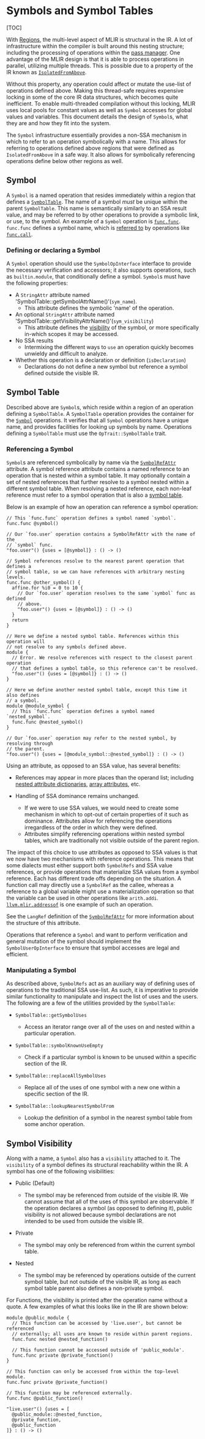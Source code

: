 # Symbols and Symbol Tables

[TOC]

With [Regions](LangRef.md/#regions), the multi-level aspect of MLIR is
structural in the IR. A lot of infrastructure within the compiler is built
around this nesting structure; including the processing of operations within the
[pass manager](PassManagement.md/#pass-manager). One advantage of the MLIR
design is that it is able to process operations in parallel, utilizing multiple
threads. This is possible due to a property of the IR known as
[`IsolatedFromAbove`](Traits.md/#isolatedfromabove).

Without this property, any operation could affect or mutate the use-list of
operations defined above. Making this thread-safe requires expensive locking in
some of the core IR data structures, which becomes quite inefficient. To enable
multi-threaded compilation without this locking, MLIR uses local pools for
constant values as well as `Symbol` accesses for global values and variables.
This document details the design of `Symbol`s, what they are and how they fit
into the system.

The `Symbol` infrastructure essentially provides a non-SSA mechanism in which to
refer to an operation symbolically with a name. This allows for referring to
operations defined above regions that were defined as `IsolatedFromAbove` in a
safe way. It also allows for symbolically referencing operations define below
other regions as well.

## Symbol

A `Symbol` is a named operation that resides immediately within a region that
defines a [`SymbolTable`](#symbol-table). The name of a symbol *must* be unique
within the parent `SymbolTable`. This name is semantically similarly to an SSA
result value, and may be referred to by other operations to provide a symbolic
link, or use, to the symbol. An example of a `Symbol` operation is
[`func.func`](Dialects/Builtin.md/#func-mlirfuncop). `func.func` defines a
symbol name, which is [referred to](#referencing-a-symbol) by operations like
[`func.call`](Dialects/Func.md/#funccall-callop).

### Defining or declaring a Symbol

A `Symbol` operation should use the `SymbolOpInterface` interface to provide the
necessary verification and accessors; it also supports operations, such as
`builtin.module`, that conditionally define a symbol. `Symbol`s must have the
following properties:

*   A `StringAttr` attribute named
    'SymbolTable::getSymbolAttrName()'(`sym_name`).
    -   This attribute defines the symbolic 'name' of the operation.
*   An optional `StringAttr` attribute named
    'SymbolTable::getVisibilityAttrName()'(`sym_visibility`)
    -   This attribute defines the [visibility](#symbol-visibility) of the
        symbol, or more specifically in-which scopes it may be accessed.
*   No SSA results
    -   Intermixing the different ways to `use` an operation quickly becomes
        unwieldy and difficult to analyze.
*   Whether this operation is a declaration or definition (`isDeclaration`)
    -   Declarations do not define a new symbol but reference a symbol defined
        outside the visible IR.

## Symbol Table

Described above are `Symbol`s, which reside within a region of an operation
defining a `SymbolTable`. A `SymbolTable` operation provides the container for
the [`Symbol`](#symbol) operations. It verifies that all `Symbol` operations
have a unique name, and provides facilities for looking up symbols by name.
Operations defining a `SymbolTable` must use the `OpTrait::SymbolTable` trait.

### Referencing a Symbol

`Symbol`s are referenced symbolically by name via the
[`SymbolRefAttr`](Dialects/Builtin.md/#symbolrefattr) attribute. A symbol
reference attribute contains a named reference to an operation that is nested
within a symbol table. It may optionally contain a set of nested references that
further resolve to a symbol nested within a different symbol table. When
resolving a nested reference, each non-leaf reference must refer to a symbol
operation that is also a [symbol table](#symbol-table).

Below is an example of how an operation can reference a symbol operation:

```mlir
// This `func.func` operation defines a symbol named `symbol`.
func.func @symbol()

// Our `foo.user` operation contains a SymbolRefAttr with the name of the
// `symbol` func.
"foo.user"() {uses = [@symbol]} : () -> ()

// Symbol references resolve to the nearest parent operation that defines a
// symbol table, so we can have references with arbitrary nesting levels.
func.func @other_symbol() {
  affine.for %i0 = 0 to 10 {
    // Our `foo.user` operation resolves to the same `symbol` func as defined
    // above.
    "foo.user"() {uses = [@symbol]} : () -> ()
  }
  return
}

// Here we define a nested symbol table. References within this operation will
// not resolve to any symbols defined above.
module {
  // Error. We resolve references with respect to the closest parent operation
  // that defines a symbol table, so this reference can't be resolved.
  "foo.user"() {uses = [@symbol]} : () -> ()
}

// Here we define another nested symbol table, except this time it also defines
// a symbol.
module @module_symbol {
  // This `func.func` operation defines a symbol named `nested_symbol`.
  func.func @nested_symbol()
}

// Our `foo.user` operation may refer to the nested symbol, by resolving through
// the parent.
"foo.user"() {uses = [@module_symbol::@nested_symbol]} : () -> ()
```

Using an attribute, as opposed to an SSA value, has several benefits:

*   References may appear in more places than the operand list; including
    [nested attribute dictionaries](Dialects/Builtin.md/dictionaryattr),
    [array attributes](Dialects/Builtin.md/#arrayattr), etc.

*   Handling of SSA dominance remains unchanged.

    -   If we were to use SSA values, we would need to create some mechanism in
        which to opt-out of certain properties of it such as dominance.
        Attributes allow for referencing the operations irregardless of the
        order in which they were defined.
    -   Attributes simplify referencing operations within nested symbol tables,
        which are traditionally not visible outside of the parent region.

The impact of this choice to use attributes as opposed to SSA values is that we
now have two mechanisms with reference operations. This means that some dialects
must either support both `SymbolRefs` and SSA value references, or provide
operations that materialize SSA values from a symbol reference. Each has
different trade offs depending on the situation. A function call may directly
use a `SymbolRef` as the callee, whereas a reference to a global variable might
use a materialization operation so that the variable can be used in other
operations like `arith.addi`.
[`llvm.mlir.addressof`](Dialects/LLVM.md/#llvmmliraddressof-mlirllvmaddressofop)
is one example of such an operation.

See the `LangRef` definition of the
[`SymbolRefAttr`](Dialects/Builtin.md/#symbolrefattr) for more information about
the structure of this attribute.

Operations that reference a `Symbol` and want to perform verification and
general mutation of the symbol should implement the `SymbolUserOpInterface` to
ensure that symbol accesses are legal and efficient.

### Manipulating a Symbol

As described above, `SymbolRefs` act as an auxiliary way of defining uses of
operations to the traditional SSA use-list. As such, it is imperative to provide
similar functionality to manipulate and inspect the list of uses and the users.
The following are a few of the utilities provided by the `SymbolTable`:

*   `SymbolTable::getSymbolUses`

    -   Access an iterator range over all of the uses on and nested within a
        particular operation.

*   `SymbolTable::symbolKnownUseEmpty`

    -   Check if a particular symbol is known to be unused within a specific
        section of the IR.

*   `SymbolTable::replaceAllSymbolUses`

    -   Replace all of the uses of one symbol with a new one within a specific
        section of the IR.

*   `SymbolTable::lookupNearestSymbolFrom`

    -   Lookup the definition of a symbol in the nearest symbol table from some
        anchor operation.

## Symbol Visibility

Along with a name, a `Symbol` also has a `visibility` attached to it. The
`visibility` of a symbol defines its structural reachability within the IR. A
symbol has one of the following visibilities:

*   Public (Default)

    -   The symbol may be referenced from outside of the visible IR. We cannot
        assume that all of the uses of this symbol are observable. If the
        operation declares a symbol (as opposed to defining it), public
        visibility is not allowed because symbol declarations are not intended
        to be used from outside the visible IR.

*   Private

    -   The symbol may only be referenced from within the current symbol table.

*   Nested

    -   The symbol may be referenced by operations outside of the current symbol
        table, but not outside of the visible IR, as long as each symbol table
        parent also defines a non-private symbol.

For Functions, the visibility is printed after the operation name without a
quote. A few examples of what this looks like in the IR are shown below:

```mlir
module @public_module {
  // This function can be accessed by 'live.user', but cannot be referenced
  // externally; all uses are known to reside within parent regions.
  func.func nested @nested_function()

  // This function cannot be accessed outside of 'public_module'.
  func.func private @private_function()
}

// This function can only be accessed from within the top-level module.
func.func private @private_function()

// This function may be referenced externally.
func.func @public_function()

"live.user"() {uses = [
  @public_module::@nested_function,
  @private_function,
  @public_function
]} : () -> ()
```
